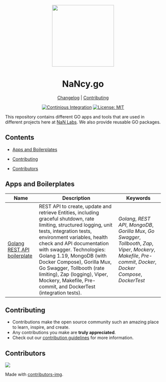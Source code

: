 <!--lint disable double-link awesome-heading awesome-git-repo-age awesome-toc-->

<div align="center">
<p>
    <img
        style="width: 200px"
        width="200"
        src="https://avatars.githubusercontent.com/u/4426989?s=200&v=4"
    >
</p>
<h1>NaNcy.go</h1>

[Changelog](#) |
[Contributing](./CONTRIBUTING.md)

</div>
<div align="center">

[![Continious Integration][cibadge]][ciurl]
[![License: MIT][licensebadge]][licenseurl]

</div>

This repository contains different GO apps and tools that are used in different projects here at [NaN Labs](https://www.nanlabs.com/).
We also provide reusable GO packages.

## Contents

- [Apps and Boilerplates](#apps-and-boilerplates)

- [Contributing](#contributing)
- [Contributors](#contributors)

## Apps and Boilerplates

| Name                                                                                                         | Description                                                                                                                                                                                                                                                                                                                                                                                                                     | Keywords                                                                                                                                                                 |
| ------------------------------------------------------------------------------------------------------------ | ------------------------------------------------------------------------------------------------------------------------------------------------------------------------------------------------------------------------------------------------------------------------------------------------------------------------------------------------------------------------------------------------------------------------------- | ------------------------------------------------------------------------------------------------------------------------------------------------------------------------ |
| [Golang REST API boilerplate](https://github.com/nanlabs/nancy.go/tree/main/examples/golang-todo-rest-crud/) | REST API to create, update and retrieve Entities, including graceful shutdown, rate limiting, structured logging, unit tests, integration tests, environment variables, health check and API documentation with swagger. Technologies: Golang 1.19, MongoDB (with Docker Compose), Gorilla Mux, Go Swagger, Tollbooth (rate limiting), Zap (logging), Viper, Mockery, Makefile, Pre-commit, and DockerTest (integration tests). | _Golang_, _REST API_, _MongoDB_, _Gorilla Mux_, _Go Swagger_, _Tollbooth_, _Zap_, _Viper_, _Mockery_, _Makefile_, _Pre-commit_, _Docker_, _Docker Compose_, _DockerTest_ |

## Contributing

- Contributions make the open source community such an amazing place to learn, inspire, and create.
- Any contributions you make are **truly appreciated**.
- Check out our [contribution guidelines](./CONTRIBUTING.md) for more information.

## Contributors

<a href="https://github.com/nanlabs/nancy.go/contributors">
  <img src="https://contrib.rocks/image?repo=nanlabs/nancy.go"/>
</a>

Made with [contributors-img](https://contrib.rocks).

[cibadge]: https://github.com/nanlabs/nancy.go/actions/workflows/ci.yml/badge.svg
[licensebadge]: https://img.shields.io/badge/License-MIT-blue.svg
[ciurl]: https://github.com/nanlabs/nancy.go/actions/workflows/ci.yml
[licenseurl]: https://github.com/nanlabs/nancy.go/blob/main/LICENSE
